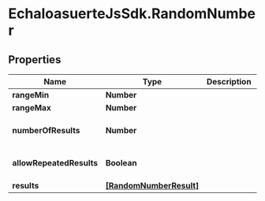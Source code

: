 # EchaloasuerteJsSdk.RandomNumber

## Properties
Name | Type | Description | Notes
------------ | ------------- | ------------- | -------------
**rangeMin** | **Number** |  | 
**rangeMax** | **Number** |  | 
**numberOfResults** | **Number** |  | [optional] [default to 1]
**allowRepeatedResults** | **Boolean** |  | [optional] [default to true]
**results** | [**[RandomNumberResult]**](RandomNumberResult.md) |  | [optional] 


